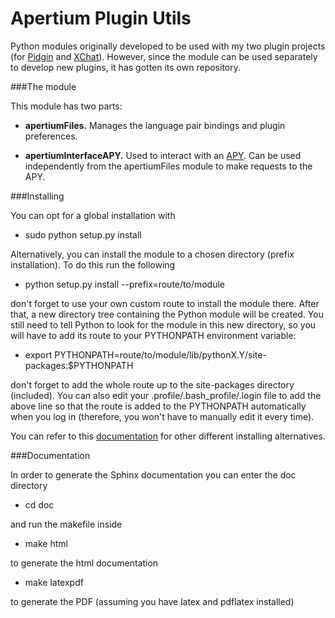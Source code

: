 Apertium Plugin Utils
=====================

Python modules originally developed to be used with my two plugin projects (for [Pidgin](https://github.com/Sbalbp/Pidgin_Translator_Plugin "Pidgin") and [XChat](https://github.com/Sbalbp/Xchat_Translator_Plugin "XChat")). However, since the module can be used separately to develop new plugins, it has gotten its own repository.

###The module

This module has two parts:

* **apertiumFiles.** Manages the language pair bindings and plugin preferences.

* **apertiumInterfaceAPY.** Used to interact with an [APY](http://wiki.apertium.org/wiki/Apy "APY"). Can be used independently from the apertiumFiles module to make requests to the APY.

###Installing

You can opt for a global installation with

* sudo python setup.py install

Alternatively, you can install the module to a chosen directory (prefix installation). To do this run the following

* python setup.py install --prefix=route/to/module

don't forget to use your own custom route to install the module there. After that, a new directory tree containing the Python module will be created. You still need to tell Python to look for the module in this new directory, so you will have to add its route to your PYTHONPATH environment variable:

* export PYTHONPATH=route/to/module/lib/pythonX.Y/site-packages:$PYTHONPATH

don't forget to add the whole route up to the site-packages directory (included). You can also edit your .profile/.bash_profile/.login file to add the above line so that the route is added to the PYTHONPATH automatically when you log in (therefore, you won't have to manually edit it every time).

You can refer to this [documentation](https://docs.python.org/2/install/ "documentation") for other different installing alternatives.

###Documentation

In order to generate the Sphinx documentation you can enter the doc directory

* cd doc

and run the makefile inside

* make html

to generate the html documentation

* make latexpdf

to generate the PDF (assuming you have latex and pdflatex installed)
